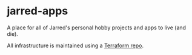 # jarred-apps

A place for all of Jarred's personal hobby projects and apps to live (and die).

All infrastructure is maintained using a [Terraform repo](https://github.com/jarred-apps/jarred-apps-terraform).
